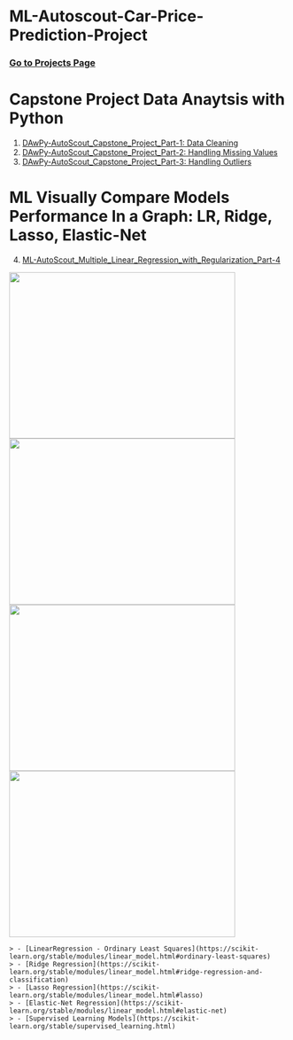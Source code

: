 # ML-Autoscout-Car-Price-Prediction-Project

### [Go to Projects Page](https://github.com/celik-muhammed/14P-Machine-Learning-Projects-with-Python/blob/master/README.md)

# Capstone Project Data Anaytsis with Python

01. [DAwPy-AutoScout_Capstone_Project_Part-1: Data Cleaning](./DAwPy-AutoScout_Capstone_Project_Part-1.ipynb)
02. [DAwPy-AutoScout_Capstone_Project_Part-2: Handling Missing Values](./DAwPy-AutoScout_Capstone_Project_Part-2.ipynb)
03. [DAwPy-AutoScout_Capstone_Project_Part-3: Handling Outliers](./DAwPy-AutoScout_Capstone_Project_Part-3.ipynb)

# ML Visually Compare Models Performance In a Graph: LR, Ridge, Lasso, Elastic-Net

04. [ML-AutoScout_Multiple_Linear_Regression_with_Regularization_Part-4](./ML-AutoScout_Multiple_Linear_Regression_with_Regularization_Part-4.ipynb)

<img src='https://i.ibb.co/Lx9TzWj/download.png' alt='' width=90%, height=300>
<img src='https://i.ibb.co/W6Q3rkc/download.png' alt='' width=90%, height=300>
<img src='https://i.ibb.co/gWn2VyX/download.png' alt='' width=90%, height=300>
<img src='https://i.ibb.co/QJ4Xmxs/download.png' alt='' width=90%, height=300>

    > - [LinearRegression - Ordinary Least Squares](https://scikit-learn.org/stable/modules/linear_model.html#ordinary-least-squares)
    > - [Ridge Regression](https://scikit-learn.org/stable/modules/linear_model.html#ridge-regression-and-classification)
    > - [Lasso Regression](https://scikit-learn.org/stable/modules/linear_model.html#lasso)
    > - [Elastic-Net Regression](https://scikit-learn.org/stable/modules/linear_model.html#elastic-net)
    > - [Supervised Learning Models](https://scikit-learn.org/stable/supervised_learning.html)
